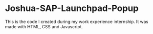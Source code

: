 # Joshua-SAP-Launchpad-Popup
This is the code I created during my work experience internship. It was made with HTML, CSS and Javascript. 
